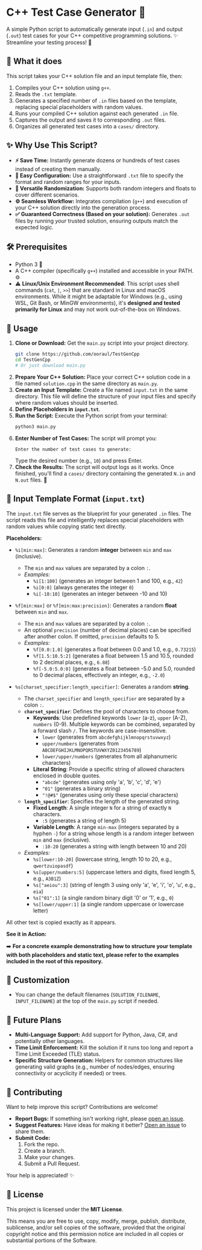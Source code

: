 # C++ Test Case Generator 🧪

A simple Python script to automatically generate input (`.in`) and output (`.out`) test cases for your C++ competitive programming solutions. ✨ Streamline your testing process! 🚀

## 🤔 What it does

This script takes your C++ solution file and an input template file, then:

1.  Compiles your C++ solution using `g++`.
2.  Reads the `.txt` template.
3.  Generates a specified number of `.in` files based on the template, replacing special placeholders with random values.
4.  Runs your compiled C++ solution against each generated `.in` file.
5.  Captures the output and saves it to corresponding `.out` files.
6.  Organizes all generated test cases into a `cases/` directory.

## ✨ Why Use This Script?

*   **⚡️ Save Time:** Instantly generate dozens or hundreds of test cases instead of creating them manually.
*   **📝 Easy Configuration:** Use a straightforward `.txt` file to specify the format and random ranges for your inputs.
*   **🎲 Versatile Randomization:** Supports both random integers and floats to cover different scenarios.
*   **⚙️ Seamless Workflow:** Integrates compilation (`g++`) and execution of your C++ solution directly into the generation process.
*   **✅ Guaranteed Correctness (Based on your solution):** Generates `.out` files by running *your* trusted solution, ensuring outputs match the expected logic.

## 🛠️ Prerequisites

*   Python 3 🐍
*   A C++ compiler (specifically `g++`) installed and accessible in your PATH. ⚙️
*   ⚠️ **Linux/Unix Environment Recommended**: This script uses shell commands (`cat`, `|`, `>>`) that are standard in Linux and macOS environments. While it might be adaptable for Windows (e.g., using WSL, Git Bash, or MinGW environments), it's **designed and tested primarily for Linux** and may not work out-of-the-box on Windows.

## 🚀 Usage

1.  **Clone or Download:** Get the `main.py` script into your project directory.
    ```bash
    git clone https://github.com/ooraul/TestGenCpp
    cd TestGenCpp
    # Or just download main.py
    ```
2.  **Prepare Your C++ Solution:** Place your correct C++ solution code in a file named `solution.cpp` in the same directory as `main.py`.
3.  **Create an Input Template:** Create a file named `input.txt` in the same directory. This file will define the structure of your input files and specify where random values should be inserted.
4.  **Define Placeholders in `input.txt`**.
5.  **Run the Script:** Execute the Python script from your terminal:
    ```bash
    python3 main.py
    ```
6.  **Enter Number of Test Cases:** The script will prompt you:
    ```
    Enter the number of test cases to generate:
    ```
    Type the desired number (e.g., `10`) and press Enter.
7.  **Check the Results:** The script will output logs as it works. Once finished, you'll find a `cases/` directory containing the generated `N.in` and `N.out` files. 🎉

## 📝 Input Template Format (`input.txt`)

The `input.txt` file serves as the blueprint for your generated `.in` files. The script reads this file and intelligently replaces special placeholders with random values while copying static text directly.

**Placeholders:**

*   `%i[min:max]`: Generates a random **integer** between `min` and `max` (inclusive).
    *   The `min` and `max` values are separated by a colon `:`.
    *   *Examples:*
        *   `%i[1:100]` (generates an integer between 1 and 100, e.g., `42`)
        *   `%i[0:0]` (always generates the integer `0`)
        *   `%i[-10:10]` (generates an integer between -10 and 10)

*   `%f[min:max]` or `%f[min:max:precision]`: Generates a random **float** between `min` and `max`.
    *   The `min` and `max` values are separated by a colon `:`.
    *   An optional `precision` (number of decimal places) can be specified after another colon. If omitted, `precision` defaults to 5.
    *   *Examples:*
        *   `%f[0.0:1.0]` (generates a float between 0.0 and 1.0, e.g., `0.73215`)
        *   `%f[1.5:10.5:2]` (generates a float between 1.5 and 10.5, rounded to 2 decimal places, e.g., `6.88`)
        *   `%f[-5.0:5.0:0]` (generates a float between -5.0 and 5.0, rounded to 0 decimal places, effectively an integer, e.g., `-2.0`)

*   `%s[charset_specifier:length_specifier]`: Generates a random **string**.
    *   The `charset_specifier` and `length_specifier` are separated by a colon `:`.
    *   **`charset_specifier`**: Defines the pool of characters to choose from.
        *   **Keywords**: Use predefined keywords `lower` (a-z), `upper` (A-Z), `numbers` (0-9). Multiple keywords can be combined, separated by a forward slash `/`. The keywords are case-insensitive.
            *   `lower` (generates from `abcdefghijklmnopqrstuvwxyz`)
            *   `upper/numbers` (generates from `ABCDEFGHIJKLMNOPQRSTUVWXYZ0123456789`)
            *   `lower/upper/numbers` (generates from all alphanumeric characters)
        *   **Literal String**: Provide a specific string of allowed characters enclosed in double quotes.
            *   `"abcde"` (generates using only 'a', 'b', 'c', 'd', 'e')
            *   `"01"` (generates a binary string)
            *   `"!@#$"` (generates using only these special characters)
    *   **`length_specifier`**: Specifies the length of the generated string.
        *   **Fixed Length**: A single integer `N` for a string of exactly `N` characters.
            *   `:5` (generates a string of length 5)
        *   **Variable Length**: A range `min-max` (integers separated by a hyphen `-`) for a string whose length is a random integer between `min` and `max` (inclusive).
            *   `:10-20` (generates a string with length between 10 and 20)
    *   *Examples:*
        *   `%s[lower:10-20]` (lowercase string, length 10 to 20, e.g., `qwertzuiopasdf`)
        *   `%s[upper/numbers:5]` (uppercase letters and digits, fixed length 5, e.g., `A3B1Z`)
        *   `%s["aeiou":3]` (string of length 3 using only 'a', 'e', 'i', 'o', 'u', e.g., `eia`)
        *   `%s["01":1]` (a single random binary digit '0' or '1', e.g., `0`)
        *   `%s[lower/upper:1]` (a single random uppercase or lowercase letter)

All other text is copied exactly as it appears.

**See it in Action:**

➡️ **For a concrete example demonstrating how to structure your template with both placeholders and static text, please refer to the examples included in the root of this repository.**

## 🔧 Customization

*   You can change the default filenames (`SOLUTION_FILENAME`, `INPUT_FILENAME`) at the top of the `main.py` script if needed.

## 🔮 Future Plans

*   **Multi-Language Support:** Add support for Python, Java, C#, and potentially other languages.
*   **Time Limit Enforcement:** Kill the solution if it runs too long and report a Time Limit Exceeded (TLE) status.
*   **Specific Structure Generation:** Helpers for common structures like generating valid graphs (e.g., number of nodes/edges, ensuring connectivity or acyclicity if needed) or trees.

## 🙏 Contributing

Want to help improve this script? Contributions are welcome!

*   **Report Bugs:** If something isn't working right, please [open an issue](https://github.com/ooraul/TestGenCpp/issues).
*   **Suggest Features:** Have ideas for making it better? [Open an issue](https://github.com/ooraul/TestGenCpp/issues) to share them.
*   **Submit Code:**
    1.  Fork the repo.
    2.  Create a branch.
    3.  Make your changes.
    4.  Submit a Pull Request.

Your help is appreciated! ✨

## 📜 License

This project is licensed under the **MIT License**.

This means you are free to use, copy, modify, merge, publish, distribute, sublicense, and/or sell copies of the software, provided that the original copyright notice and this permission notice are included in all copies or substantial portions of the Software.
